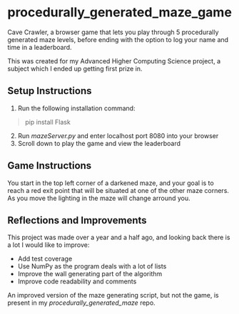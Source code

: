 # procedurally_generated_maze_game

Cave Crawler, a browser game that lets you play through 5 procedurally generated maze levels, before ending with the option to log
your name and time in a leaderboard.

This was created for my Advanced Higher Computing Science project, a subject which I ended up getting first prize in.


## Setup Instructions

1. Run the following installation command:
> pip install Flask

2. Run *mazeServer.py* and enter localhost port 8080 into your browser
3. Scroll down to play the game and view the leaderboard


## Game Instructions

You start in the top left corner of a darkened maze, and your goal is to reach a red exit point that will be situated at one of the other
maze corners. As you move the lighting in the maze will change arround you.


## Reflections and Improvements

This project was made over a year and a half ago, and looking back there is a lot I would like to improve:

- Add test coverage
- Use NumPy as the program deals with a lot of lists
- Improve the wall generating part of the algorithm
- Improve code readability and comments

An improved version of the maze generating script, but not the game, is present in my *procedurally_generated_maze* repo.
